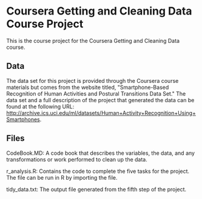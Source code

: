 # Coursera Getting and Cleaning Data Course Project
This is the course project for the Coursera Getting and Cleaning Data course.

## Data
The data set for this project is provided through the Coursera course materials but comes from the website titled, "Smartphone-Based Recognition of Human Activities and Postural Transitions Data Set." The data set and a full description of the project that generated the data can be found at the following URL: http://archive.ics.uci.edu/ml/datasets/Human+Activity+Recognition+Using+Smartphones.

## Files
CodeBook.MD: A code book that describes the variables, the data, and any transformations or work performed to clean up the data.

r_analysis.R: Contains the code to complete the five tasks for the project. The file can be run in R by importing the file.

tidy_data.txt: The output file generated from the fifth step of the project.
